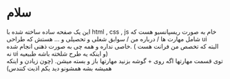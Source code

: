# سلام
این یک صفحه ساده ساخته شده با html , css , js خام به صورت ریسپانسیو هست که شامل مهارت ها / درباره من / سوابق شغلی و تحصیلی و ... هستش که طراحی ui خاصی نداره و همه چی به صورت ذهنی انجام شده. ( البته که تخصص من فرانت هست نه ui و اینکه یه طرح شلخته باشه طبیعیه)
<br/>
توی قسمت مهارتها اگه روی + گوشه بزنید مهارتها باز و بسته میشن. (چون زیادن و اینکه همیشه بشه همشونو دید یکم اذیت کنندس)
